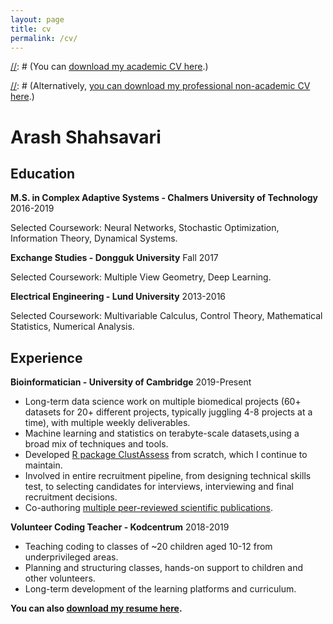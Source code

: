 ```yaml
---
layout: page
title: cv
permalink: /cv/
---
```

[//]: # (Comment style)

[//]: # (You can [download my academic CV here](cv.pdf).)

[//]: # (Alternatively, [you can download my professional non-academic CV here](resume.pdf).)

# Arash Shahsavari
## Education
**M.S. in Complex Adaptive Systems - Chalmers University of Technology**  2016-2019

Selected Coursework: Neural Networks, Stochastic Optimization, Information Theory, Dynamical Systems.

**Exchange Studies - Dongguk University**  Fall 2017

Selected Coursework: Multiple View Geometry, Deep Learning.

**Electrical Engineering - Lund University**  2013-2016

Selected Coursework: Multivariable Calculus, Control Theory, Mathematical Statistics, Numerical Analysis.

## Experience
**Bioinformatician - University of Cambridge**  2019-Present
* Long-term data science work on multiple biomedical projects (60+ datasets for 20+ different projects, typically juggling 4-8 projects at a time), with multiple weekly deliverables.
* Machine learning and statistics on terabyte-scale datasets,using a broad mix of techniques and tools.
* Developed [R package ClustAssess](https://cran.r-project.org/package=ClustAssess) from scratch, which I continue to maintain.
* Involved in entire recruitment pipeline, from designing technical skills test, to selecting candidates for interviews, interviewing and final recruitment decisions.
* Co-authoring [multiple peer-reviewed scientific publications](https://scholar.google.com/citations?hl=en&user=Q_iGdrkAAAAJ&view_op=list_works&sortby=pubdate).

**Volunteer Coding Teacher - Kodcentrum**  2018-2019
* Teaching coding to classes of ~20 children aged 10-12 from underprivileged areas.
* Planning and structuring classes, hands-on support to children and other volunteers.
* Long-term development of the learning platforms and curriculum.




**You can also [download my resume here](resume.pdf).**
